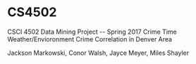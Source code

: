 # CS4502
CSCI 4502 Data Mining Project -- Spring 2017
Crime Time
Weather/Envioronment Crime Correlation in Denver Area

Jackson Markowski, Conor Walsh, Jayce Meyer, Miles Shayler
